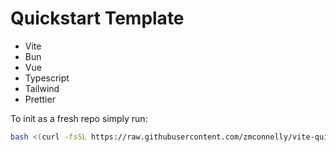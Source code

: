 # Quickstart Template

- Vite
- Bun
- Vue
- Typescript
- Tailwind
- Prettier

To init as a fresh repo simply run:

```bash
bash <(curl -fsSL https://raw.githubusercontent.com/zmconnelly/vite-quickstart/main/quickstart.sh) my-project
```
